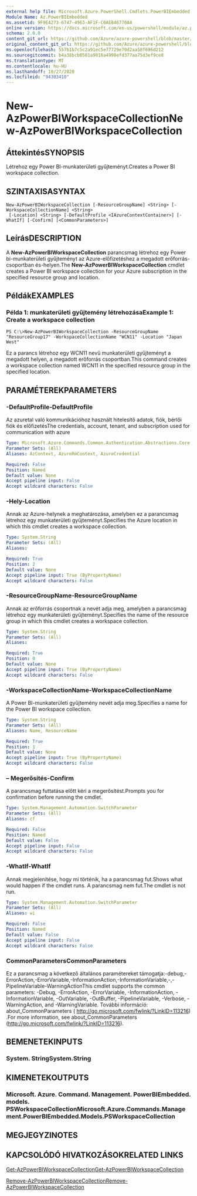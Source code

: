 ```yaml
---
external help file: Microsoft.Azure.PowerShell.Cmdlets.PowerBIEmbedded.dll-Help.xml
Module Name: Az.PowerBIEmbedded
ms.assetid: 9F9E4273-6747-4963-AF1F-C0AEB46770A4
online version: https://docs.microsoft.com/en-us/powershell/module/az.powerbiembedded/new-azpowerbiworkspacecollection
schema: 2.0.0
content_git_url: https://github.com/Azure/azure-powershell/blob/master/src/PowerBIEmbedded/PowerBIEmbedded/help/New-AzPowerBIWorkspaceCollection.md
original_content_git_url: https://github.com/Azure/azure-powershell/blob/master/src/PowerBIEmbedded/PowerBIEmbedded/help/New-AzPowerBIWorkspaceCollection.md
ms.openlocfilehash: 557b1b7c5c2a91ec5e77729e70d2aa58f696d212
ms.sourcegitcommit: b4a38bcb0501a9016a4998efd377aa75d3ef9ce8
ms.translationtype: MT
ms.contentlocale: hu-HU
ms.lasthandoff: 10/27/2020
ms.locfileid: "94303410"
---
```

# <span data-ttu-id="e59de-101">New-AzPowerBIWorkspaceCollection</span><span class="sxs-lookup"><span data-stu-id="e59de-101">New-AzPowerBIWorkspaceCollection</span></span>

## <span data-ttu-id="e59de-102">Áttekintés</span><span class="sxs-lookup"><span data-stu-id="e59de-102">SYNOPSIS</span></span>
<span data-ttu-id="e59de-103">Létrehoz egy Power BI-munkaterületi gyűjteményt.</span><span class="sxs-lookup"><span data-stu-id="e59de-103">Creates a Power BI workspace collection.</span></span>

## <span data-ttu-id="e59de-104">SZINTAXISA</span><span class="sxs-lookup"><span data-stu-id="e59de-104">SYNTAX</span></span>

```
New-AzPowerBIWorkspaceCollection [-ResourceGroupName] <String> [-WorkspaceCollectionName] <String>
 [-Location] <String> [-DefaultProfile <IAzureContextContainer>] [-WhatIf] [-Confirm] [<CommonParameters>]
```

## <span data-ttu-id="e59de-105">Leírás</span><span class="sxs-lookup"><span data-stu-id="e59de-105">DESCRIPTION</span></span>
<span data-ttu-id="e59de-106">A **New-AzPowerBIWorkspaceCollection** parancsmag létrehoz egy Power bi-munkaterületi gyűjteményt az Azure-előfizetéshez a megadott erőforrás-csoportban és-helyen.</span><span class="sxs-lookup"><span data-stu-id="e59de-106">The **New-AzPowerBIWorkspaceCollection** cmdlet creates a Power BI workspace collection for your Azure subscription in the specified resource group and location.</span></span>

## <span data-ttu-id="e59de-107">Példák</span><span class="sxs-lookup"><span data-stu-id="e59de-107">EXAMPLES</span></span>

### <span data-ttu-id="e59de-108">Példa 1: munkaterületi gyűjtemény létrehozása</span><span class="sxs-lookup"><span data-stu-id="e59de-108">Example 1: Create a workspace collection</span></span>
```
PS C:\>New-AzPowerBIWorkspaceCollection -ResourceGroupName "ResourceGroup17" -WorkspaceCollectionName "WCN11" -Location "Japan West"
```

<span data-ttu-id="e59de-109">Ez a parancs létrehoz egy WCN11 nevű munkaterületi gyűjteményt a megadott helyen, a megadott erőforrás csoportban.</span><span class="sxs-lookup"><span data-stu-id="e59de-109">This command creates a workspace collection named WCN11 in the specified resource group in the specified location.</span></span>

## <span data-ttu-id="e59de-110">PARAMÉTEREK</span><span class="sxs-lookup"><span data-stu-id="e59de-110">PARAMETERS</span></span>

### <span data-ttu-id="e59de-111">-DefaultProfile</span><span class="sxs-lookup"><span data-stu-id="e59de-111">-DefaultProfile</span></span>
<span data-ttu-id="e59de-112">Az azuretal való kommunikációhoz használt hitelesítő adatok, fiók, bérlői fiók és előfizetés</span><span class="sxs-lookup"><span data-stu-id="e59de-112">The credentials, account, tenant, and subscription used for communication with azure</span></span>

```yaml
Type: Microsoft.Azure.Commands.Common.Authentication.Abstractions.Core.IAzureContextContainer
Parameter Sets: (All)
Aliases: AzContext, AzureRmContext, AzureCredential

Required: False
Position: Named
Default value: None
Accept pipeline input: False
Accept wildcard characters: False
```

### <span data-ttu-id="e59de-113">-Hely</span><span class="sxs-lookup"><span data-stu-id="e59de-113">-Location</span></span>
<span data-ttu-id="e59de-114">Annak az Azure-helynek a meghatározása, amelyben ez a parancsmag létrehoz egy munkaterületi gyűjteményt.</span><span class="sxs-lookup"><span data-stu-id="e59de-114">Specifies the Azure location in which this cmdlet creates a workspace collection.</span></span>

```yaml
Type: System.String
Parameter Sets: (All)
Aliases:

Required: True
Position: 2
Default value: None
Accept pipeline input: True (ByPropertyName)
Accept wildcard characters: False
```

### <span data-ttu-id="e59de-115">-ResourceGroupName</span><span class="sxs-lookup"><span data-stu-id="e59de-115">-ResourceGroupName</span></span>
<span data-ttu-id="e59de-116">Annak az erőforrás csoportnak a nevét adja meg, amelyben a parancsmag létrehoz egy munkaterületi gyűjteményt.</span><span class="sxs-lookup"><span data-stu-id="e59de-116">Specifies the name of the resource group in which this cmdlet creates a workspace collection.</span></span>

```yaml
Type: System.String
Parameter Sets: (All)
Aliases:

Required: True
Position: 0
Default value: None
Accept pipeline input: True (ByPropertyName)
Accept wildcard characters: False
```

### <span data-ttu-id="e59de-117">-WorkspaceCollectionName</span><span class="sxs-lookup"><span data-stu-id="e59de-117">-WorkspaceCollectionName</span></span>
<span data-ttu-id="e59de-118">A Power BI-munkaterületi gyűjtemény nevét adja meg.</span><span class="sxs-lookup"><span data-stu-id="e59de-118">Specifies a name for the Power BI workspace collection.</span></span>

```yaml
Type: System.String
Parameter Sets: (All)
Aliases: Name, ResourceName

Required: True
Position: 1
Default value: None
Accept pipeline input: True (ByPropertyName)
Accept wildcard characters: False
```

### <span data-ttu-id="e59de-119">– Megerősítés</span><span class="sxs-lookup"><span data-stu-id="e59de-119">-Confirm</span></span>
<span data-ttu-id="e59de-120">A parancsmag futtatása előtt kéri a megerősítést.</span><span class="sxs-lookup"><span data-stu-id="e59de-120">Prompts you for confirmation before running the cmdlet.</span></span>

```yaml
Type: System.Management.Automation.SwitchParameter
Parameter Sets: (All)
Aliases: cf

Required: False
Position: Named
Default value: False
Accept pipeline input: False
Accept wildcard characters: False
```

### <span data-ttu-id="e59de-121">-WhatIf</span><span class="sxs-lookup"><span data-stu-id="e59de-121">-WhatIf</span></span>
<span data-ttu-id="e59de-122">Annak megjelenítése, hogy mi történik, ha a parancsmag fut.</span><span class="sxs-lookup"><span data-stu-id="e59de-122">Shows what would happen if the cmdlet runs.</span></span>
<span data-ttu-id="e59de-123">A parancsmag nem fut.</span><span class="sxs-lookup"><span data-stu-id="e59de-123">The cmdlet is not run.</span></span>

```yaml
Type: System.Management.Automation.SwitchParameter
Parameter Sets: (All)
Aliases: wi

Required: False
Position: Named
Default value: False
Accept pipeline input: False
Accept wildcard characters: False
```

### <span data-ttu-id="e59de-124">CommonParameters</span><span class="sxs-lookup"><span data-stu-id="e59de-124">CommonParameters</span></span>
<span data-ttu-id="e59de-125">Ez a parancsmag a következő általános paramétereket támogatja:-debug,-ErrorAction,-ErrorVariable,-InformationAction,-InformationVariable,-,-PipelineVariable-WarningAction</span><span class="sxs-lookup"><span data-stu-id="e59de-125">This cmdlet supports the common parameters: -Debug, -ErrorAction, -ErrorVariable, -InformationAction, -InformationVariable, -OutVariable, -OutBuffer, -PipelineVariable, -Verbose, -WarningAction, and -WarningVariable.</span></span> <span data-ttu-id="e59de-126">További információ: about_CommonParameters ( http://go.microsoft.com/fwlink/?LinkID=113216) .</span><span class="sxs-lookup"><span data-stu-id="e59de-126">For more information, see about_CommonParameters (http://go.microsoft.com/fwlink/?LinkID=113216).</span></span>

## <span data-ttu-id="e59de-127">BEMENETEK</span><span class="sxs-lookup"><span data-stu-id="e59de-127">INPUTS</span></span>

### <span data-ttu-id="e59de-128">System. String</span><span class="sxs-lookup"><span data-stu-id="e59de-128">System.String</span></span>

## <span data-ttu-id="e59de-129">KIMENETEK</span><span class="sxs-lookup"><span data-stu-id="e59de-129">OUTPUTS</span></span>

### <span data-ttu-id="e59de-130">Microsoft. Azure. Command. Management. PowerBIEmbedded. models. PSWorkspaceCollection</span><span class="sxs-lookup"><span data-stu-id="e59de-130">Microsoft.Azure.Commands.Management.PowerBIEmbedded.Models.PSWorkspaceCollection</span></span>

## <span data-ttu-id="e59de-131">MEGJEGYZI</span><span class="sxs-lookup"><span data-stu-id="e59de-131">NOTES</span></span>

## <span data-ttu-id="e59de-132">KAPCSOLÓDÓ HIVATKOZÁSOK</span><span class="sxs-lookup"><span data-stu-id="e59de-132">RELATED LINKS</span></span>

[<span data-ttu-id="e59de-133">Get-AzPowerBIWorkspaceCollection</span><span class="sxs-lookup"><span data-stu-id="e59de-133">Get-AzPowerBIWorkspaceCollection</span></span>](./Get-AzPowerBIWorkspaceCollection.md)

[<span data-ttu-id="e59de-134">Remove-AzPowerBIWorkspaceCollection</span><span class="sxs-lookup"><span data-stu-id="e59de-134">Remove-AzPowerBIWorkspaceCollection</span></span>](./Remove-AzPowerBIWorkspaceCollection.md)


